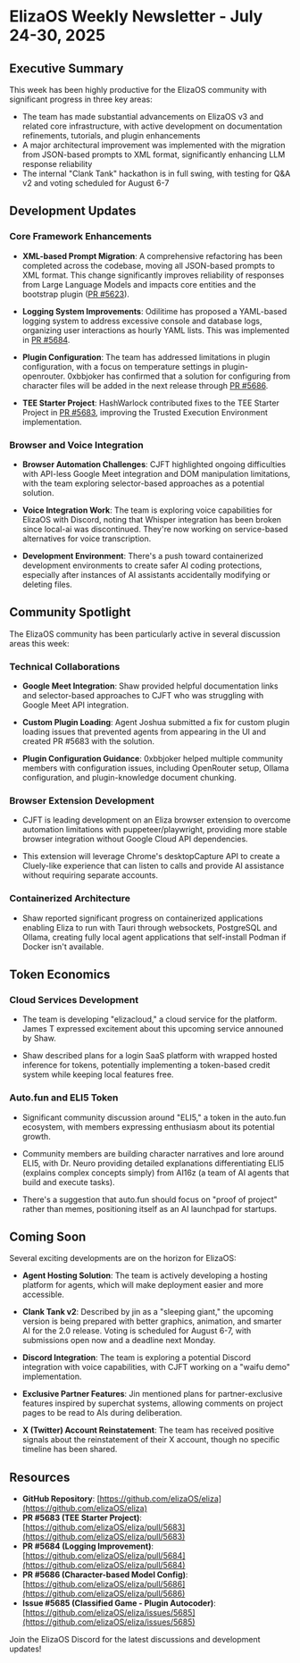 # ElizaOS Weekly Newsletter - July 24-30, 2025

## Executive Summary

This week has been highly productive for the ElizaOS community with significant progress in three key areas:
- The team has made substantial advancements on ElizaOS v3 and related core infrastructure, with active development on documentation refinements, tutorials, and plugin enhancements
- A major architectural improvement was implemented with the migration from JSON-based prompts to XML format, significantly enhancing LLM response reliability
- The internal "Clank Tank" hackathon is in full swing, with testing for Q&A v2 and voting scheduled for August 6-7

## Development Updates

### Core Framework Enhancements
- **XML-based Prompt Migration**: A comprehensive refactoring has been completed across the codebase, moving all JSON-based prompts to XML format. This change significantly improves reliability of responses from Large Language Models and impacts core entities and the bootstrap plugin ([PR #5623](https://github.com/elizaos/eliza/pull/5623)).

- **Logging System Improvements**: Odilitime has proposed a YAML-based logging system to address excessive console and database logs, organizing user interactions as hourly YAML lists. This was implemented in [PR #5684](https://github.com/elizaos/eliza/pull/5684).

- **Plugin Configuration**: The team has addressed limitations in plugin configuration, with a focus on temperature settings in plugin-openrouter. 0xbbjoker has confirmed that a solution for configuring from character files will be added in the next release through [PR #5686](https://github.com/elizaos/eliza/pull/5686).

- **TEE Starter Project**: HashWarlock contributed fixes to the TEE Starter Project in [PR #5683](https://github.com/elizaos/eliza/pull/5683), improving the Trusted Execution Environment implementation.

### Browser and Voice Integration
- **Browser Automation Challenges**: CJFT highlighted ongoing difficulties with API-less Google Meet integration and DOM manipulation limitations, with the team exploring selector-based approaches as a potential solution.

- **Voice Integration Work**: The team is exploring voice capabilities for ElizaOS with Discord, noting that Whisper integration has been broken since local-ai was discontinued. They're now working on service-based alternatives for voice transcription.

- **Development Environment**: There's a push toward containerized development environments to create safer AI coding protections, especially after instances of AI assistants accidentally modifying or deleting files.

## Community Spotlight

The ElizaOS community has been particularly active in several discussion areas this week:

### Technical Collaborations
- **Google Meet Integration**: Shaw provided helpful documentation links and selector-based approaches to CJFT who was struggling with Google Meet API integration.

- **Custom Plugin Loading**: Agent Joshua submitted a fix for custom plugin loading issues that prevented agents from appearing in the UI and created PR #5683 with the solution.

- **Plugin Configuration Guidance**: 0xbbjoker helped multiple community members with configuration issues, including OpenRouter setup, Ollama configuration, and plugin-knowledge document chunking.

### Browser Extension Development
- CJFT is leading development on an Eliza browser extension to overcome automation limitations with puppeteer/playwright, providing more stable browser integration without Google Cloud API dependencies.

- This extension will leverage Chrome's desktopCapture API to create a Cluely-like experience that can listen to calls and provide AI assistance without requiring separate accounts.

### Containerized Architecture
- Shaw reported significant progress on containerized applications enabling Eliza to run with Tauri through websockets, PostgreSQL and Ollama, creating fully local agent applications that self-install Podman if Docker isn't available.

## Token Economics

### Cloud Services Development
- The team is developing "elizacloud," a cloud service for the platform. James T expressed excitement about this upcoming service announed by Shaw.

- Shaw described plans for a login SaaS platform with wrapped hosted inference for tokens, potentially implementing a token-based credit system while keeping local features free.

### Auto.fun and ELI5 Token
- Significant community discussion around "ELI5," a token in the auto.fun ecosystem, with members expressing enthusiasm about its potential growth.

- Community members are building character narratives and lore around ELI5, with Dr. Neuro providing detailed explanations differentiating ELI5 (explains complex concepts simply) from AI16z (a team of AI agents that build and execute tasks).

- There's a suggestion that auto.fun should focus on "proof of project" rather than memes, positioning itself as an AI launchpad for startups.

## Coming Soon

Several exciting developments are on the horizon for ElizaOS:

- **Agent Hosting Solution**: The team is actively developing a hosting platform for agents, which will make deployment easier and more accessible.

- **Clank Tank v2**: Described by jin as a "sleeping giant," the upcoming version is being prepared with better graphics, animation, and smarter AI for the 2.0 release. Voting is scheduled for August 6-7, with submissions open now and a deadline next Monday.

- **Discord Integration**: The team is exploring a potential Discord integration with voice capabilities, with CJFT working on a "waifu demo" implementation.

- **Exclusive Partner Features**: Jin mentioned plans for partner-exclusive features inspired by superchat systems, allowing comments on project pages to be read to AIs during deliberation.

- **X (Twitter) Account Reinstatement**: The team has received positive signals about the reinstatement of their X account, though no specific timeline has been shared.

## Resources

- **GitHub Repository**: [https://github.com/elizaOS/eliza](https://github.com/elizaOS/eliza)
- **PR #5683 (TEE Starter Project)**: [https://github.com/elizaOS/eliza/pull/5683](https://github.com/elizaOS/eliza/pull/5683)
- **PR #5684 (Logging Improvement)**: [https://github.com/elizaOS/eliza/pull/5684](https://github.com/elizaOS/eliza/pull/5684)
- **PR #5686 (Character-based Model Config)**: [https://github.com/elizaOS/eliza/pull/5686](https://github.com/elizaOS/eliza/pull/5686)
- **Issue #5685 (Classified Game - Plugin Autocoder)**: [https://github.com/elizaOS/eliza/issues/5685](https://github.com/elizaOS/eliza/issues/5685)

Join the ElizaOS Discord for the latest discussions and development updates!
